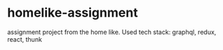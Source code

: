 # homelike-assignment
assignment project from the home like. Used tech stack: graphql, redux, react, thunk
